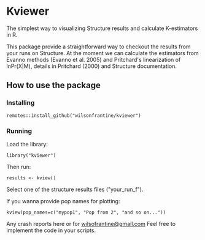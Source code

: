 # Kviewer
The simplest way to visualizing Structure results and calculate K-estimators in R.

This package provide a straightforward way to checkout the results from your runs on Structure.
At the moment we can calculate the estimators from Evanno methods (Evanno et al. 2005) and Pritchard's linearization of lnPr(X|M), details in Pritchard (2000) and Structure documentation.

## How to use the package

### Installing

`remotes::install_github("wilsonfrantine/kviewer")`

### Running
Load the library:

`library("kviewer")`

Then run:

`results <- kview()`

Select one of the structure results files ("your_run_f").

If you wanna provide pop names for plotting:

`kview(pop_names=c("mypop1", "Pop from 2", "and so on..."))`

Any crash reports here or for wilsofrantine@gmail.com
Feel free to implement the code in your scripts.
